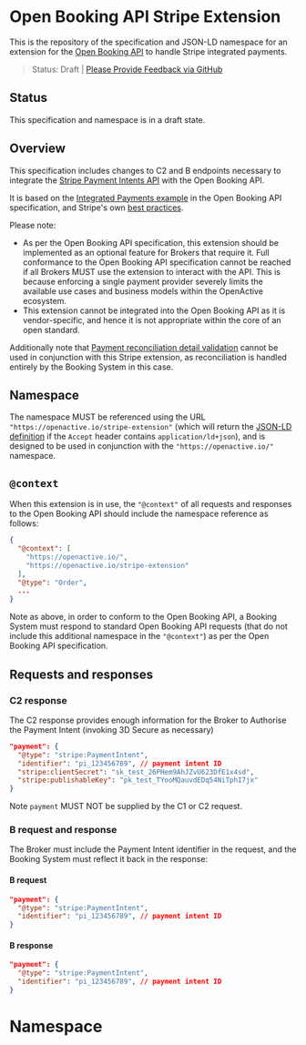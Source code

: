 # Open Booking API Stripe Extension

This is the repository of the specification and JSON-LD namespace for an extension for the [Open Booking API](https://openactive.io/open-booking-api/EditorsDraft/1.0CR3/) to handle Stripe integrated payments.

> Status: Draft | [Please Provide Feedback via GitHub](https://github.com/openactive/stripe-extension/issues)

## Status

This specification and namespace is in a draft state.

## Overview

This specification includes changes to C2 and B endpoints necessary to integrate the [Stripe Payment Intents API](https://stripe.com/docs/payments/payment-intents) with the Open Booking API.

It is based on the [Integrated Payments example](https://openactive.io/open-booking-api/EditorsDraft/1.0CR3/#extension-example-integrated-payments) in the Open Booking API specification, and Stripe's own [best practices](https://stripe.com/docs/payments/payment-intents#best-practices).

Please note:
- As per the Open Booking API specification, this extension should be implemented as an optional feature for Brokers that require it. Full conformance to the Open Booking API specification cannot be reached if all Brokers MUST use the extension to interact with the API. This is because enforcing a single payment provider severely limits the available use cases and business models within the OpenActive ecosystem.
- This extension cannot be integrated into the Open Booking API as it is vendor-specific, and hence it is not appropriate within the core of an open standard.

Additionally note that [Payment reconciliation detail validation](https://openactive.io/open-booking-api/EditorsDraft/1.0CR3/#payment-reconciliation-detail-validation) cannot be used in conjunction with this Stripe extension, as reconciliation is handled entirely by the Booking System in this case.

## Namespace

The namespace MUST be referenced using the URL `"https://openactive.io/stripe-extension"` (which will return the [JSON-LD definition](https://openactive.io/stripe-extension/stripe-extension.jsonld) if the `Accept` header contains `application/ld+json`), and is designed to be used in conjunction with the `"https://openactive.io/"` namespace.

## `@context`

When this extension is in use, the `"@context"` of all requests and responses to the Open Booking API should include the namespace reference as follows:

```json
{
  "@context": [
    "https://openactive.io/",
    "https://openactive.io/stripe-extension"
  ],
  "@type": "Order",
  ...
}
```

Note as above, in order to conform to the Open Booking API, a Booking System must respond to standard Open Booking API requests (that do not include this additional namespace in the `"@context"`) as per the Open Booking API specification.

## Requests and responses

### C2 response

The C2 response provides enough information for the Broker to Authorise the Payment Intent (invoking 3D Secure as necessary)

```json
"payment": {
  "@type": "stripe:PaymentIntent",
  "identifier": "pi_123456789", // payment intent ID
  "stripe:clientSecret": "sk_test_26PHem9AhJZvU623DfE1x4sd",
  "stripe:publishableKey": "pk_test_TYooMQauvdEDq54NiTphI7jx"
}
```

Note `payment` MUST NOT be supplied by the C1 or C2 request.

### B request and response

The Broker must include the Payment Intent identifier in the request, and the Booking System must reflect it back in the response:

#### B request
```json
"payment": {
  "@type": "stripe:PaymentIntent",
  "identifier": "pi_123456789", // payment intent ID
}
```

#### B response
```json
"payment": {
  "@type": "stripe:PaymentIntent",
  "identifier": "pi_123456789", // payment intent ID
}
```



# Namespace

